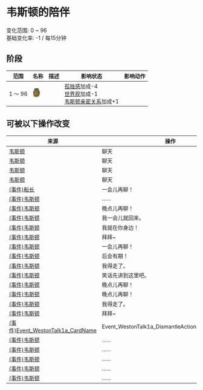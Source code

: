 # 韦斯顿的陪伴  
变化范围: 0 ~ 96  
基础变化率: -1 / 每15分钟  
## 阶段  
范围  |  名称  |  描述  |  影响状态  |  影响动作  
----  |  ----  |  ----  |  ----  |  ----  
1 ～ 96  |  <img decoding="async" src="Sprite/Weston.png" style="width:20px;">  |    |  [孤独感](Loneliness.md)加成-4<br>[世界观](Structure.md)加成-1<br>[韦斯顿亲密关系](WestonPropinquity.md)加成+1  |    
## 可被以下操作改变  
来源  |  操作  |  值  
----  |  ----  |  ----  
[韦斯顿](Weston.md)  |  聊天  |  96  
[韦斯顿](Weston.md)  |  聊天  |  96  
[韦斯顿](Weston.md)  |  聊天  |  96  
[韦斯顿](Weston.md)  |  聊天  |  96  
[(事件)船长](Event_CaptainTalk1a.md)  |  一会儿再聊！  |  30  
[(事件)韦斯顿](Event_Weston1a.md)  |  ……  |  30  
[(事件)韦斯顿](Event_Weston1b.md)  |  晚点儿再聊！  |  30  
[(事件)韦斯顿](Event_Weston1c.md)  |  我一会儿就回来。  |  30  
[(事件)韦斯顿](Event_Weston1d.md)  |  我就在你身边！  |  30  
[(事件)韦斯顿](Event_Weston1e.md)  |  拜拜~  |  30  
[(事件)韦斯顿](Event_Weston2a.md)  |  一会儿再聊！  |  30  
[(事件)韦斯顿](Event_Weston2b.md)  |  后会有期！  |  30  
[(事件)韦斯顿](Event_Weston2c.md)  |  我得走了。  |  30  
[(事件)韦斯顿](Event_Weston2d.md)  |  笑话先讲到这里吧。  |  30  
[(事件)韦斯顿](Event_Weston3a.md)  |  晚点儿再聊！  |  30  
[(事件)韦斯顿](Event_Weston3b.md)  |  晚点儿再聊！  |  30  
[(事件)韦斯顿](Event_Weston3c.md)  |  我得走了。  |  30  
[(事件)韦斯顿](Event_Weston3d.md)  |  拜拜~  |  30  
[(事件)Event_WestonTalk1a_CardName](Event_WestonTalk1a.md)  |  Event_WestonTalk1a_DismantleActions[0].ActionName  |  30  
[(事件)韦斯顿](Event_Weston0a.md)  |  ……  |  15  
[(事件)韦斯顿](Event_Weston0b.md)  |  ……  |  15  
[(事件)韦斯顿](Event_Weston0c.md)  |  ……  |  15  
[(事件)韦斯顿](Event_Weston0d.md)  |  ……  |  15  
[(事件)韦斯顿](Event_Weston0e.md)  |  ……  |  15  
